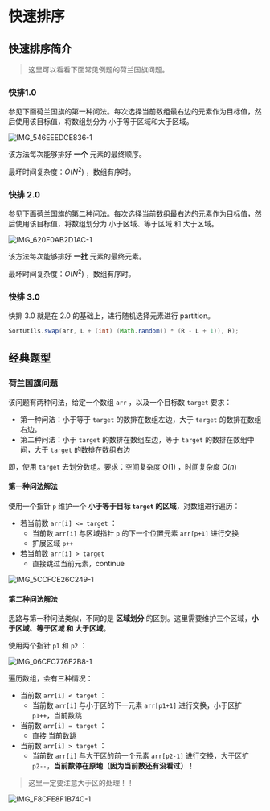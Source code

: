 # 快速排序

## 快速排序简介

> 这里可以看看下面常见例题的荷兰国旗问题。

### 快排1.0

参见下面荷兰国旗的第一种问法。每次选择当前数组最右边的元素作为目标值，然后使用该目标值，将数组划分为 小于等于区域和大于区域。

![IMG_546EEEDCE836-1](https://tva1.sinaimg.cn/large/008vxvgGgy1h8exbn0co8j31ol0o8423.jpg)

该方法每次能够排好 **一个** 元素的最终顺序。

最坏时间复杂度：$O(N^2)$ ，数组有序时。

### 快排 2.0

参见下面荷兰国旗的第二种问法。每次选择当前数组最右边的元素作为目标值，然后使用该目标值，将数组划分为 小于区域、等于区域 和 大于区域。

![IMG_620F0AB2D1AC-1](https://tva1.sinaimg.cn/large/008vxvgGgy1h8exded8fwj31j70m70w8.jpg)

该方法每次能够排好 **一批** 元素的最终元素。

最坏时间复杂度：$O(N^2)$ ，数组有序时。

### 快排 3.0

快排 3.0 就是在 2.0 的基础上，进行随机选择元素进行 partition。

```java
SortUtils.swap(arr, L + (int) (Math.random() * (R - L + 1)), R);
```

## 经典题型

### 荷兰国旗问题

该问题有两种问法，给定一个数组 `arr` ，以及一个目标数 `target` 要求：

- 第一种问法：小于等于 `target` 的数排在数组左边，大于 `target` 的数排在数组右边。
- 第二种问法：小于 `target` 的数排在数组左边，等于 `target` 的数排在数组中间，大于 `target` 的数排在数组右边

即，使用 `target` 去划分数组。要求：空间复杂度 $O(1)$ ，时间复杂度 $O(n)$ 

####  第一种问法解法

使用一个指针 `p` 维护一个 **小于等于目标 `target` 的区域**，对数组进行遍历：

- 若当前数 `arr[i] <= target` ：
  - 当前数 `arr[i]` 与区域指针 `p` 的下一个位置元素 `arr[p+1]` 进行交换
  - 扩展区域 `p++`
- 若当前数 `arr[i] > target`
  - 直接跳过当前元素，continue

![IMG_5CCFCE26C249-1](https://tva1.sinaimg.cn/large/008vxvgGgy1h8evporzsbj31so0q279u.jpg)

####  第二种问法解法

思路与第一种问法类似，不同的是 **区域划分** 的区别。这里需要维护三个区域，**小于区域、等于区域 和 大于区域**。

使用两个指针 `p1` 和 `p2` ：

![IMG_06CFC776F2B8-1](https://tva1.sinaimg.cn/large/008vxvgGgy1h8evtpdrqij31270dt75j.jpg)

遍历数组，会有三种情况：

- 当前数 `arr[i] < target` ：
  - 当前数 `arr[i]` 与小于区的下一元素 `arr[p1+1]` 进行交换，小于区扩 `p1++`，当前数跳
- 当前数 `arr[i] = target` ：
  - 直接 当前数跳
- 当前数 `arr[i] > target` ：
  - 当前数 `arr[i]` 与大于区的前一个元素 `arr[p2-1]` 进行交换，大于区扩 `p2--`，**当前数停在原地（因为当前数还有没看过）**！

> 这里一定要注意大于区的处理！！

![IMG_F8CFE8F1B74C-1](https://tva1.sinaimg.cn/large/008vxvgGgy1h8ew6a6gm6j31s80nvjxb.jpg)